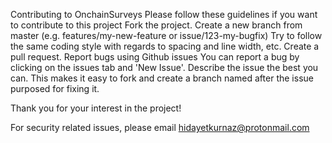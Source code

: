 Contributing to OnchainSurveys
Please follow these guidelines if you want to contribute to this project
Fork the project.
Create a new branch from master (e.g. features/my-new-feature or issue/123-my-bugfix)
Try to follow the same coding style with regards to spacing and line width, etc.
Create a pull request.
Report bugs using Github issues
You can report a bug by clicking on the issues tab and 'New Issue'. Describe the issue the best you can. This makes it easy to fork and create a branch named after the issue purposed for fixing it.

Thank you for your interest in the project!

For security related issues, please email hidayetkurnaz@protonmail.com
